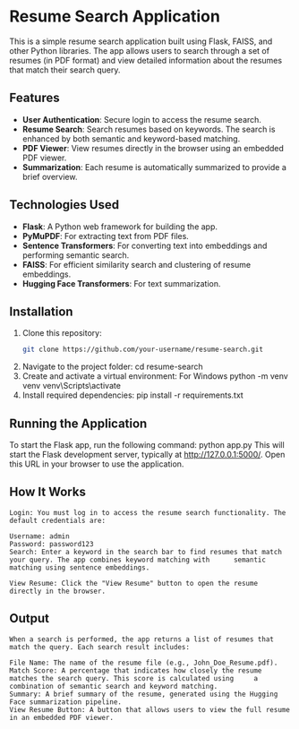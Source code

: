 # Resume Search Application

This is a simple resume search application built using Flask, FAISS, and other Python libraries. The app allows users to search through a set of resumes (in PDF format) and view detailed information about the resumes that match their search query.

## Features

- **User Authentication**: Secure login to access the resume search.
- **Resume Search**: Search resumes based on keywords. The search is enhanced by both semantic and keyword-based matching.
- **PDF Viewer**: View resumes directly in the browser using an embedded PDF viewer.
- **Summarization**: Each resume is automatically summarized to provide a brief overview.

## Technologies Used

- **Flask**: A Python web framework for building the app.
- **PyMuPDF**: For extracting text from PDF files.
- **Sentence Transformers**: For converting text into embeddings and performing semantic search.
- **FAISS**: For efficient similarity search and clustering of resume embeddings.
- **Hugging Face Transformers**: For text summarization.

## Installation

1. Clone this repository:
   ```bash
   git clone https://github.com/your-username/resume-search.git
2. Navigate to the project folder:
   cd resume-search
3. Create and activate a virtual environment:
    For Windows
   python -m venv venv
   venv\Scripts\activate
4. Install required dependencies:
   pip install -r requirements.txt
   
## Running the Application
  To start the Flask app, run the following command:
  python app.py
  This will start the Flask development server, typically at http://127.0.0.1:5000/. Open this URL in your browser to use      the application.

## How It Works
    Login: You must log in to access the resume search functionality. The default credentials are:

    Username: admin
    Password: password123
    Search: Enter a keyword in the search bar to find resumes that match your query. The app combines keyword matching with      semantic matching using sentence embeddings.

    View Resume: Click the "View Resume" button to open the resume directly in the browser.
## Output
    When a search is performed, the app returns a list of resumes that match the query. Each search result includes:

    File Name: The name of the resume file (e.g., John_Doe_Resume.pdf).
    Match Score: A percentage that indicates how closely the resume matches the search query. This score is calculated using     a combination of semantic search and keyword matching.
    Summary: A brief summary of the resume, generated using the Hugging Face summarization pipeline.
    View Resume Button: A button that allows users to view the full resume in an embedded PDF viewer.
